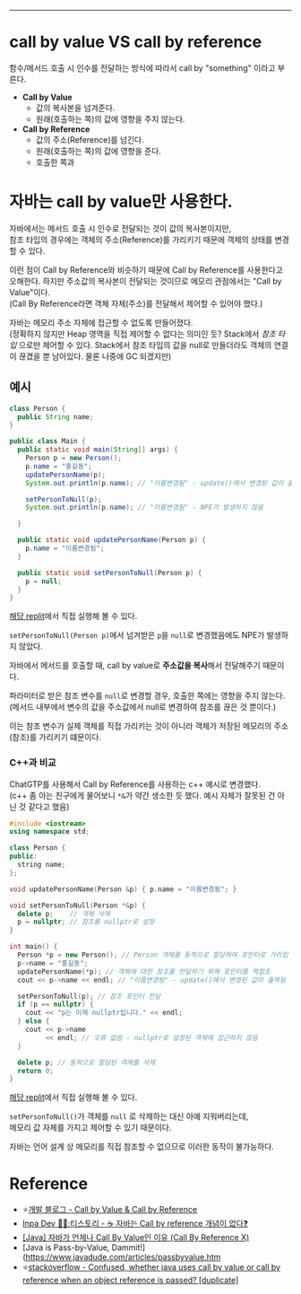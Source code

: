 - - -

# call by value VS call by reference

함수/메서드 호출 시 인수를 전달하는 방식에 따라서 call by "something" 이라고 부른다.

- **Call by Value**
	- 값의 복사본을 넘겨준다.
	- 원래(호출하는 쪽)의 값에 영향을 주지 않는다.
- **Call by Reference**
	- 값의 주소(Reference)를 넘긴다.
	- 원래(호출하는 쪽)의 값에 영향을 준다.
	- 호출한 쪽과 

# 자바는 call by value만 사용한다.

자바에서는 메서드 호출 시 인수로 전달되는 것이 값의 복사본이지만,   
참조 타입의 경우에는 객체의 주소(Reference)를 가리키기 때문에 객체의 상태를 변경할 수 있다.   

이런 점이 Call by Reference와 비슷하기 때문에 Call by Reference를 사용한다고 오해한다.
하지만 주소값의 복사본이 전달되는 것이므로 메모리 관점에서는 "Call by Value"이다.  
(Call By Reference라면 객체 자체(주소)를 전달해서 제어할 수 있어야 했다.)

자바는 메모리 주소 자체에 접근할 수 없도록 만들어졌다.   
(정확하지 않지만 Heap 영역을 직접 제어할 수 없다는 의미인 듯? Stack에서 _참조 타입_ 으로만 제어할 수 있다. Stack에서 참조 타입의 값을 null로 만들더라도 객체의 연결이 끊겼을 뿐 남아있다. 물론 나중에 GC 되겠지만)

## 예시

```java
class Person {
  public String name;
}

public class Main {
  public static void main(String[] args) {
    Person p = new Person();
    p.name = "홍길동";
    updatePersonName(p);
    System.out.println(p.name); // "이름변경됨" - update()에서 변경된 값이 출력됨

    setPersonToNull(p);
    System.out.println(p.name); // "이름변경됨" - NPE가 발생하지 않음

  }

  public static void updatePersonName(Person p) {
    p.name = "이름변경됨";
  }

  public static void setPersonToNull(Person p) {
    p = null;
  }
}
```
[해당 replit](https://replit.com/@YangSiJun528/CallByValue#src/main/java/Main.java)에서 직접 실행해 볼 수 있다.

`setPersonToNull(Person p)`에서 넘겨받은 `p`을 `null`로 변경했음에도 NPE가 발생하지 않았다.

자바에서 메서드를 호출할 때, call by value로 **주소값을 복사**해서 전달해주기 때문이다.  

파라미터로 받은 참조 변수를 `null`로 변경할 경우, 호출한 쪽에는 영향을 주지 않는다.   
(메서드 내부에서 변수의 값을 주소값에서 null로 변경하여 참조를 끊은 것 뿐이다.)

이는 참조 변수가 실제 객체를 직접 가리키는 것이 아니라 객체가 저장된 메모리의 주소(참조)를 가리키기 떄문이다.

### C++과 비교

ChatGTP를 사용해서 Call by Reference를 사용하는 c++ 예시로 변경했다.  
(c++ 좀 아는 친구에게 물어보니 `*&`가 약간 생소한 듯 했다. 예시 자체가 잘못된 건 아닌 것 같다고 했음)

```c++
#include <iostream>
using namespace std;

class Person {
public:
  string name;
};

void updatePersonName(Person &p) { p.name = "이름변경됨"; }

void setPersonToNull(Person *&p) {
  delete p;    // 객체 삭제
  p = nullptr; // 참조를 nullptr로 설정
}

int main() {
  Person *p = new Person(); // Person 객체를 동적으로 할당하여 포인터로 가리킴
  p->name = "홍길동";
  updatePersonName(*p); // 객체에 대한 참조를 전달하기 위해 포인터를 역참조
  cout << p->name << endl; // "이름변경됨" - update()에서 변경된 값이 출력됨

  setPersonToNull(p); // 참조 포인터 전달
  if (p == nullptr) {
    cout << "p는 이제 nullptr입니다." << endl;
  } else {
    cout << p->name
         << endl; // 오류 없음 - nullptr로 설정된 객체에 접근하지 않음
  }

  delete p; // 동적으로 할당된 객체를 삭제
  return 0;
}
```
[해당 replit](https://replit.com/@YangSiJun528/CallByTest#main.cpp)에서 직접 실행해 볼 수 있다.

`setPersonToNull()`가 객체를 `null` 로 삭제하는 대신 아예 지워버리는데,   
메모리 값 자체를 가지고 제어할 수 있기 때문이다.

자바는 언어 설계 상 메모리를 직접 참조할 수 없으므로 이러한 동작이 불가능하다.

# Reference
- ⭐️[개발 블로그 - Call by Value & Call by Reference](https://incheol-jung.gitbook.io/docs/q-and-a/java/call-by-value-and-call-by-reference)
- [Inpa Dev 👨‍💻:티스토리 - ☕ 자바는 Call by reference 개념이 없다❓](https://inpa.tistory.com/entry/JAVA-%E2%98%95-%EC%9E%90%EB%B0%94%EB%8A%94-Call-by-reference-%EA%B0%9C%EB%85%90%EC%9D%B4-%EC%97%86%EB%8B%A4-%E2%9D%93)
- [[Java] 자바가 언제나 Call By Value인 이유 (Call By Reference X)](https://loosie.tistory.com/486)
- [Java is Pass-by-Value, Dammit!](https://www.javadude.com/articles/passbyvalue.htm
- ⭐️[stackoverflow - Confused, whether java uses call by value or call by reference when an object reference is passed? [duplicate]](https://stackoverflow.com/questions/10750098/confused-whether-java-uses-call-by-value-or-call-by-reference-when-an-object-re)